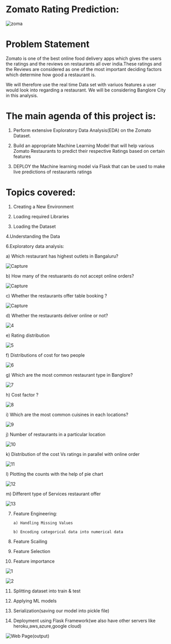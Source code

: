 # Zomato Rating Prediction:
![zoma](https://user-images.githubusercontent.com/66827498/116952742-0350a780-aca9-11eb-95cd-34ae03998ae0.jpg)

# Problem Statement

Zomato is one of the best online food delivery apps which gives the users the ratings and the reviews on restaurants all over india.These ratings and the Reviews are considered as one of the most important deciding factors which determine how good a restaurant is.

We will therefore use the real time Data set with variuos features a user would look into regarding a restaurant. We will be considering Banglore City in this analysis.


# The main agenda of this project is:

1. Perform extensive Exploratory Data Analysis(EDA) on the Zomato Dataset.

2. Build an appropriate Machine Learning Model that will help various Zomato Restaurants to predict their respective Ratings based on certain features

3. DEPLOY the Machine learning model via Flask that can be used to make live predictions of restaurants ratings


# Topics covered:


1. Creating a New Environment

  
2. Loading required Libraries


 3. Loading the Dataset 


 4.Understanding the Data


6.Exploratory data analysis:


   a) Which restaurant has highest outlets in Bangaluru?
   
   ![Capture](https://user-images.githubusercontent.com/66827498/116952938-9c7fbe00-aca9-11eb-8a25-f8bf756cfe24.PNG)


   b) How many of the restuarants do not accept online orders?
   
   ![Capture](https://user-images.githubusercontent.com/66827498/116953078-f54f5680-aca9-11eb-9aea-a20c01e39fe0.PNG)


   c) Whether the restaurants offer table booking ?
   
   ![Capture](https://user-images.githubusercontent.com/66827498/116953129-187a0600-acaa-11eb-8fce-03e6310f0a1a.PNG)


   d) Whether the restaurants deliver online or not?

   ![4](https://user-images.githubusercontent.com/66827498/116953491-0187e380-acab-11eb-9d43-b8f285b6d88b.PNG)


   e) Rating distribution
   
   ![5](https://user-images.githubusercontent.com/66827498/116953541-2e3bfb00-acab-11eb-8666-bd5febb53bc1.PNG)


   f) Distributions of cost for two people

   ![6](https://user-images.githubusercontent.com/66827498/116953588-4875d900-acab-11eb-92df-fa4dc8e89488.PNG)


   g) Which are the most common restaurant type in Banglore?
   
   ![7](https://user-images.githubusercontent.com/66827498/116953637-65121100-acab-11eb-82cd-151aee944824.PNG)

 
   h) Cost factor ?
   
   ![8](https://user-images.githubusercontent.com/66827498/116953678-7e1ac200-acab-11eb-899d-abbb1d040bf9.PNG)

  
   i) Which are the most common cuisines in each locations?
   
   ![9](https://user-images.githubusercontent.com/66827498/116953743-a60a2580-acab-11eb-89c5-5a73800895e4.PNG)

 
   j) Number of restaurants in a particular location
   
   ![10](https://user-images.githubusercontent.com/66827498/116953790-c934d500-acab-11eb-8c37-78c3b168c8a3.PNG)

 
   k) Distribution of the cost Vs ratings in parallel with online order
   
   ![11](https://user-images.githubusercontent.com/66827498/116953826-dea9ff00-acab-11eb-8b0c-97cb07ed10f4.PNG)

 
   l) Plotting the counts with the help of pie chart
   
   ![12](https://user-images.githubusercontent.com/66827498/116953864-f41f2900-acab-11eb-889a-92e2ccb4c51f.PNG)

 
   m) Different type of Services restaurant offer

   ![13](https://user-images.githubusercontent.com/66827498/116953896-0bf6ad00-acac-11eb-9a40-bee00e691702.PNG)


 
7. Feature Engineering:
 
       a) Handling Missing Values
      
       b) Encoding categorical data into numerical data


8. Feature Scailing


9. Feature Selection 


10. Feature importance 

![1](https://user-images.githubusercontent.com/66827498/116953986-51b37580-acac-11eb-84e0-52ddb46198c1.PNG)

![2](https://user-images.githubusercontent.com/66827498/116954013-642daf00-acac-11eb-8bfd-7c625b4f3275.PNG)


11. Splitting dataset into train & test 


12. Applying ML models


13. Serialization(saving our model into pickle file)


14. Deployment using Flask Framework(we also have other servers like heroku,aws,azure,google cloud)

![Web Page(output)](https://user-images.githubusercontent.com/66827498/116952795-2bd8a180-aca9-11eb-8b7d-2ebfa7d3e619.PNG)

